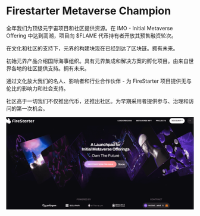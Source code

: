 # Firestarter Metaverse Champion

全年我们为顶级元宇宙项目和社区提供资源。在 IMO - Initial Metaverse Offering 中达到高潮，项目向 $FLAME 代币持有者开放其预售融资轮次。

在文化和社区的支持下，元界的构建块现在已经到达了区块链。拥有未来。

初始元界产品介绍国际海事组织。具有元界集成和解决方案的孵化项目。由来自世界各地的社区提供支持。拥有未来。

通过文化放大我们的名人、影响者和行业合作伙伴 - 为 FireStarter 项目提供无与伦比的影响力和社会支持。

社区高于一切我们不仅推出代币，还推出社区。为早期采用者提供参与、治理和访问的第一次机会。



![nft](01.png)
